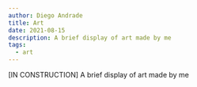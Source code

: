 ```yaml
---
author: Diego Andrade
title: Art
date: 2021-08-15
description: A brief display of art made by me
tags:
  - art
---
```


[IN CONSTRUCTION] A brief display of art made by me
